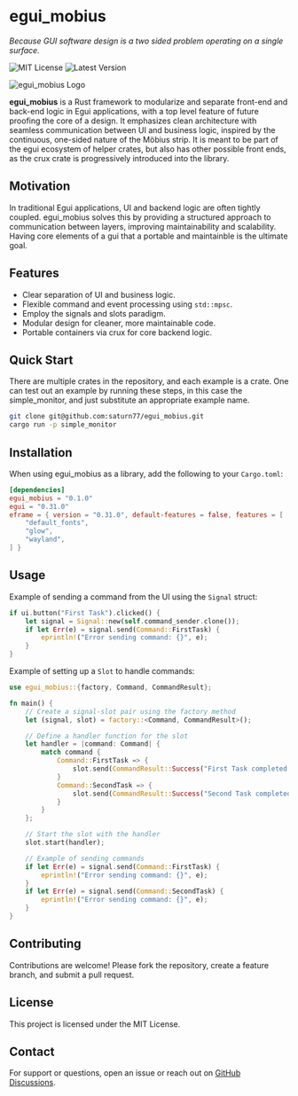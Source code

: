# egui_mobius  
*Because GUI software design is a two sided problem operating on a single surface.*


![MIT License](https://img.shields.io/badge/license-MIT-blue.svg)
![Latest Version](https://img.shields.io/badge/version-0.1.0-green.svg)


![egui_mobius Logo](./assets/mobius_strip.png)  

**egui_mobius** is a Rust framework to modularize and separate front-end and back-end logic in Egui applications, with a top level feature of future proofing the core of a design. It emphasizes clean architecture with seamless communication between UI and business logic, inspired by the continuous, one-sided nature of the Möbius strip. It is meant to be part of the egui ecosystem of helper crates, but also has other possible front ends, as the crux crate is progressively introduced into the library.  

## Motivation 
In traditional Egui applications, UI and backend logic are often tightly coupled. egui_mobius solves this by providing a structured approach to communication between layers, improving maintainability and scalability. Having core elements of a gui that a portable and maintainble is the ultimate goal.  

## Features  
- Clear separation of UI and business logic.  
- Flexible command and event processing using `std::mpsc`.
- Employ the signals and slots paradigm.   
- Modular design for cleaner, more maintainable code. 
- Portable containers via crux for core backend logic.  

## Quick Start
There are multiple crates in the repository, and each example
is a crate. 
One can test out an example by running these steps, in this
case the simple_monitor, and just substitute an appropriate 
example name.  
```bash
git clone git@github.com:saturn77/egui_mobius.git 
cargo run -p simple_monitor
```

## Installation
When using egui_mobius as a library, add the following to your `Cargo.toml`:  
```toml
[dependencies]
egui_mobius = "0.1.0"
egui = "0.31.0"
eframe = { version = "0.31.0", default-features = false, features = [
    "default_fonts", 
    "glow",          
    "wayland",       
] }
```  

## Usage  
Example of sending a command from the UI using the `Signal` struct:
```rust
if ui.button("First Task").clicked() {
    let signal = Signal::new(self.command_sender.clone());
    if let Err(e) = signal.send(Command::FirstTask) {
        eprintln!("Error sending command: {}", e);
    }
}
```

Example of setting up a `Slot` to handle commands:
```rust
use egui_mobius::{factory, Command, CommandResult};

fn main() {
    // Create a signal-slot pair using the factory method
    let (signal, slot) = factory::<Command, CommandResult>();

    // Define a handler function for the slot
    let handler = |command: Command| {
        match command {
            Command::FirstTask => {
                slot.send(CommandResult::Success("First Task completed!".to_string())).unwrap();
            }
            Command::SecondTask => {
                slot.send(CommandResult::Success("Second Task completed!".to_string())).unwrap();
            }
        }
    };

    // Start the slot with the handler
    slot.start(handler);

    // Example of sending commands
    if let Err(e) = signal.send(Command::FirstTask) {
        eprintln!("Error sending command: {}", e);
    }
    if let Err(e) = signal.send(Command::SecondTask) {
        eprintln!("Error sending command: {}", e);
    }
}
```

## Contributing  
Contributions are welcome! Please fork the repository, create a feature branch, and submit a pull request.  

## License  
This project is licensed under the MIT License.  

## Contact  
For support or questions, open an issue or reach out on [GitHub Discussions](https://github.com/saturn77/egui_mobius/discussions).
